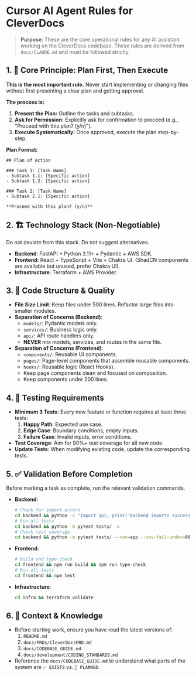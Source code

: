 # Cursor AI Agent Rules for CleverDocs

> **Purpose**: These are the core operational rules for any AI assistant working on the CleverDocs codebase. These rules are derived from `docs/CLAUDE.md` and must be followed strictly.

## 1. 📜 Core Principle: Plan First, Then Execute

**This is the most important rule.** Never start implementing or changing files without first presenting a clear plan and getting approval.

**The process is:**
1.  **Present the Plan:** Outline the tasks and subtasks.
2.  **Ask for Permission:** Explicitly ask for confirmation to proceed (e.g., "Proceed with this plan? (y/n)").
3.  **Execute Systematically:** Once approved, execute the plan step-by-step.

**Plan Format:**
```
## Plan of Action

### Task 1: [Task Name]
- Subtask 1.1: [Specific action]
- Subtask 1.2: [Specific action]

### Task 2: [Task Name]
- Subtask 2.1: [Specific action]

**Proceed with this plan? (y/n)**
```

## 2. 🏗️ Technology Stack (Non-Negotiable)

Do not deviate from this stack. Do not suggest alternatives.

-   **Backend**: FastAPI + Python 3.11+ + Pydantic + AWS SDK.
-   **Frontend**: React + TypeScript + Vite + Chakra UI. (ShadCN components are available but unused, prefer Chakra UI).
-   **Infrastructure**: Terraform + AWS Provider.

## 3. 🧱 Code Structure & Quality

-   **File Size Limit**: Keep files under 500 lines. Refactor large files into smaller modules.
-   **Separation of Concerns (Backend)**:
    -   `models/`: Pydantic models only.
    -   `services/`: Business logic only.
    -   `api/`: API route handlers only.
    -   **NEVER** mix models, services, and routes in the same file.
-   **Separation of Concerns (Frontend)**:
    -   `components/`: Reusable UI components.
    -   `pages/`: Page-level components that assemble reusable components.
    -   `hooks/`: Reusable logic (React Hooks).
    -   Keep page components clean and focused on composition.
    -   Keep components under 200 lines.

## 4. 🧪 Testing Requirements

-   **Minimum 3 Tests**: Every new feature or function requires at least three tests:
    1.  **Happy Path**: Expected use case.
    2.  **Edge Case**: Boundary conditions, empty inputs.
    3.  **Failure Case**: Invalid inputs, error conditions.
-   **Test Coverage**: Aim for 90%+ test coverage for all new code.
-   **Update Tests**: When modifying existing code, update the corresponding tests.

## 5. ✅ Validation Before Completion

Before marking a task as complete, run the relevant validation commands.

-   **Backend**:
    ```bash
    # Check for import errors
    cd backend && python -c "import api; print('Backend imports successfully')"
    # Run all tests
    cd backend && python -m pytest tests/ -v
    # Check test coverage
    cd backend && python -m pytest tests/ --cov=app --cov-fail-under=90
    ```
-   **Frontend**:
    ```bash
    # Build and type-check
    cd frontend && npm run build && npm run type-check
    # Run all tests
    cd frontend && npm test
    ```
-   **Infrastructure**:
    ```bash
    cd infra && terraform validate
    ```

## 6. 🧠 Context & Knowledge

-   Before starting work, ensure you have read the latest versions of:
    1.  `README.md`
    2.  `docs/PRDs/CleverDocsPRD.md`
    3.  `docs/CODEBASE_GUIDE.md`
    4.  `docs/development/CODING_STANDARDS.md`
-   Reference the `docs/CODEBASE_GUIDE.md` to understand what parts of the system are `✅ EXISTS` vs. `🔄 PLANNED`. 